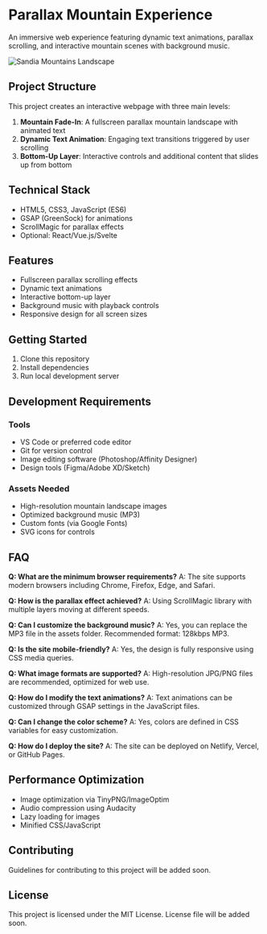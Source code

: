 # Parallax Mountain Experience

An immersive web experience featuring dynamic text animations, parallax scrolling, and interactive mountain scenes with background music.

![Sandia Mountains Landscape](https://raw.githubusercontent.com/wgmilleriii/welcome/main/includes/i/Sandia_Mountains_(49952516771).jpg)

## Project Structure

This project creates an interactive webpage with three main levels:

1. **Mountain Fade-In**: A fullscreen parallax mountain landscape with animated text
2. **Dynamic Text Animation**: Engaging text transitions triggered by user scrolling
3. **Bottom-Up Layer**: Interactive controls and additional content that slides up from bottom

## Technical Stack

- HTML5, CSS3, JavaScript (ES6)
- GSAP (GreenSock) for animations
- ScrollMagic for parallax effects
- Optional: React/Vue.js/Svelte

## Features

- Fullscreen parallax scrolling effects
- Dynamic text animations
- Interactive bottom-up layer
- Background music with playback controls
- Responsive design for all screen sizes

## Getting Started

1. Clone this repository
2. Install dependencies
3. Run local development server

## Development Requirements

### Tools
- VS Code or preferred code editor
- Git for version control
- Image editing software (Photoshop/Affinity Designer)
- Design tools (Figma/Adobe XD/Sketch)

### Assets Needed
- High-resolution mountain landscape images
- Optimized background music (MP3)
- Custom fonts (via Google Fonts)
- SVG icons for controls

## FAQ

**Q: What are the minimum browser requirements?**
A: The site supports modern browsers including Chrome, Firefox, Edge, and Safari.

**Q: How is the parallax effect achieved?**
A: Using ScrollMagic library with multiple layers moving at different speeds.

**Q: Can I customize the background music?**
A: Yes, you can replace the MP3 file in the assets folder. Recommended format: 128kbps MP3.

**Q: Is the site mobile-friendly?**
A: Yes, the design is fully responsive using CSS media queries.

**Q: What image formats are supported?**
A: High-resolution JPG/PNG files are recommended, optimized for web use.

**Q: How do I modify the text animations?**
A: Text animations can be customized through GSAP settings in the JavaScript files.

**Q: Can I change the color scheme?**
A: Yes, colors are defined in CSS variables for easy customization.

**Q: How do I deploy the site?**
A: The site can be deployed on Netlify, Vercel, or GitHub Pages.

## Performance Optimization

- Image optimization via TinyPNG/ImageOptim
- Audio compression using Audacity
- Lazy loading for images
- Minified CSS/JavaScript

## Contributing

Guidelines for contributing to this project will be added soon.

## License

This project is licensed under the MIT License. License file will be added soon.


